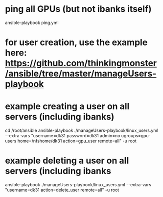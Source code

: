 # ping all GPUs (but not ibanks itself)
ansible-playbook ping.yml


# for user creation, use the example here: https://github.com/thinkingmonster/ansible/tree/master/manageUsers-playbook

# example creating a user on all servers (including ibanks)
cd /root/ansible
ansible-playbook ./manageUsers-playbook/linux_users.yml --extra-vars "username=dk31 password=dk31 admin=no ugroups=gpu-users home=/nfshome/dk31 action=gpu_user remote=all" -u root

# example deleting a user on all servers (including ibanks
ansible-playbook ./manageUsers-playbook/linux_users.yml --extra-vars "username=dk31 action=delete_user remote=all" -u root
